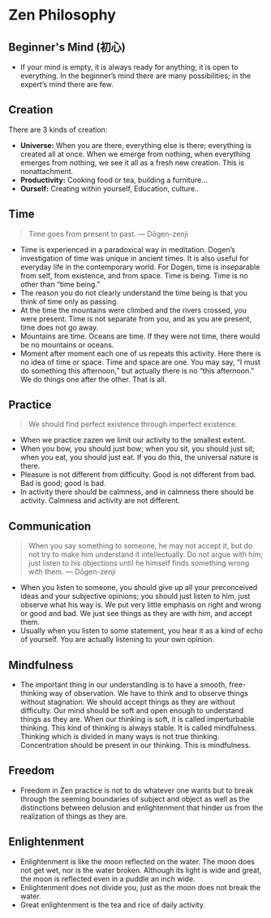 # Zen Philosophy

## Beginner's Mind (初心)

* If your mind is empty, it is always ready for anything; it is open to everything. In the beginner’s mind there are many possibilities; in the expert’s mind there are few.

## Creation

There are 3 kinds of creation:

* **Universe:** When you are there, everything else is there; everything is created all at once. When we emerge from nothing, when everything emerges from nothing, we see it all as a fresh new creation. This is nonattachment.
* **Productivity:** Cooking food or tea, building a furniture...
* **Ourself:** Creating within yourself, Education, culture..

## Time 

> Time goes from present to past.
— Dōgen-zenji

* Time is experienced in a paradoxical way in meditation. Dogen’s investigation of time was unique in ancient times. It is also useful for everyday life in the contemporary world. For Dogen, time is inseparable from self, from existence, and from space. Time is being. Time is no other than “time being.”
* The reason you do not clearly understand the time being is that you think of time only as passing.
* At the time the mountains were climbed and the rivers crossed, you were present. Time is not separate from you, and as you are present, time does not go away.
* Mountains are time. Oceans are time. If they were not time, there would be no mountains or oceans.
* Moment after moment each one of us repeats this activity. Here there is no idea of time or space. Time and space are one. You may say, “I must do something this afternoon,” but actually there is no “this afternoon.” We do things one after the other. That is all.

## Practice

> We should find perfect existence through imperfect existence.

* When we practice zazen we limit our activity to the smallest extent.
* When you bow, you should just bow; when you sit, you should just sit; when you eat, you should just eat. If you do this, the universal nature is there.
* Pleasure is not different from difficulty. Good is not different from bad. Bad is good; good is bad.
* In activity there should be calmness, and in calmness there should be activity. Calmness and activity are not different.

## Communication

> When you say something to someone, he may not accept it, but do not try to make him understand it intellectually. Do not argue with him; just listen to his objections until he himself finds something wrong with them.
— Dōgen-zenji

* When you listen to someone, you should give up all your preconceived ideas and your subjective opinions; you should just listen to him, just observe what his way is. We put very little emphasis on right and wrong or good and bad. We just see things as they are with him, and accept them.
* Usually when you listen to some statement, you hear it as a kind of echo of yourself. You are actually listening to your own opinion.

## Mindfulness 

* The important thing in our understanding is to have a smooth, free-thinking way of observation. We have to think and to observe things without stagnation. We should accept things as they are without difficulty. Our mind should be soft and open enough to understand things as they are. When our thinking is soft, it is called imperturbable thinking. This kind of thinking is always stable. It is called mindfulness. Thinking which is divided in many ways is not true thinking. Concentration should be present in our thinking. This is mindfulness.

## Freedom

* Freedom in Zen practice is not to do whatever one wants but to break through the seeming boundaries of subject and object as well as the distinctions between delusion and enlightenment that hinder us from the realization of things as they are.


## Enlightenment

* Enlightenment is like the moon reflected on the water. The moon does not get wet, nor is the water broken. Although its light is wide and great, the moon is reflected even in a puddle an inch wide.
* Enlightenment does not divide you, just as the moon does not break the water.
* Great enlightenment is the tea and rice of daily activity.

